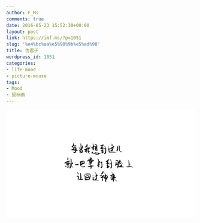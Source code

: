 ```yaml
---
author: F_Ms
comments: true
date: 2016-05-23 15:52:30+00:00
layout: post
link: https://imf.ms/?p=1051
slug: '%e4%bc%aa%e5%90%9b%e5%ad%90'
title: 伪君子
wordpress_id: 1051
categories:
- life-mood
- picture-mouse
tags:
- Mood
- 鼠标画
---
```


![每当我想到这儿，就一巴掌打到脸上，让回过神来_20160523](/img/post/wp/2016/05/每当我想到这儿，就一巴掌打到脸上，让回过神来_20160523.png)
